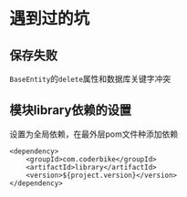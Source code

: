 # 遇到过的坑

## 保存失败
`BaseEntity`的`delete`属性和数据库关键字冲突

## 模块library依赖的设置
设置为全局依赖，在最外层pom文件种添加依赖
```
<dependency>
    <groupId>com.coderbike</groupId>
    <artifactId>library</artifactId>
    <version>${project.version}</version>
</dependency>
```